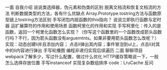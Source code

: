 一面
自我介绍
说说类选择器，伪元素和伪类的区别
脱离文档流和恢复文档流的方法
判断数据类型的方法，各有什么优缺点
Array.Prototype.tostring方法与函数原型链上tostring方法区别
手写闭包内层函数的this指向？
说说立即执行函数与定时器
运扩展算符的作用和使用场景
函数柯里化的作用和实现
手写柯里化：传入的是函数，返回一个柯里化函数怎么实现？（你写这个函数里的一个函数改成箭头函数行吗？不行，因为箭头函数没有arguemtnts。如果非要用箭头函数怎么改呢？）
实现：动态创建li并且添加内容； 点击li弹出其内容；事件冒泡到ul上，点击li对其中的li内容进行弹出
手写轮播图
编程非递归实现后续遍历
二面
聊聊项目
webpack了解多少，写过什么配置，做过什么优化
HTTP缓存策略说一下，一般怎么选择存放位置
手写instanceof
实现复杂数组排序
code：LruCache
反问